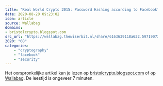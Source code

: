 ```yaml
---
title: "Real World Crypto 2015: Password Hashing according to Facebook"
date: 2020-08-20 09:23:02
icon: article
source: Wallabag
domains:
- bristolcrypto.blogspot.com
src_url: "https://wallabag.thewiserbit.nl/share/6163639118a632.59719073"
2020: "08"
categories:
    - "cryptography"
    - "facebook"
    - "security"
---
```

Het oorspronkelijke artikel kan je lezen op [bristolcrypto.blogspot.com](http://bristolcrypto.blogspot.com/2015/01/password-hashing-according-to-facebook.html) of [op Wallabag](https://wallabag.thewiserbit.nl/share/6163639118a632.59719073). De leestijd is ongeveer 7 minuten.